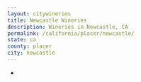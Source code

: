 ```yaml
---
layout: citywineries
title: Newcastle Wineries
description: Wineries in Newcastle, CA
permalink: /california/placer/newcastle/
state: ca
county: placer
city: newcastle
---
```

-
